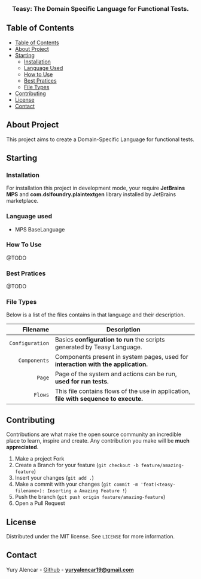 <br />
<p align="center">
  <h3 align="center">Teasy: The Domain Specific Language for Functional Tests.</h3>
</p>

<!-- TABLE OF CONTENTS -->

## Table of Contents

- [Table of Contents](#table-of-contents)
- [About Project](#about-project)
- [Starting](#starting)
  - [Installation](#installation)
  - [Language Used](#language-used)
  - [How to Use](#how-to-use)
  - [Best Pratices](#best-pratices)
  - [File Types](#file-types)
- [Contributing](#contributing)
- [License](#license)
- [Contact](#contact)

## About Project

This project aims to create a Domain-Specific Language for functional tests.

## Starting

### Installation

For installation this project in development mode, your require **JetBrains MPS** and **com.dslfoundry.plaintextgen** library installed by JetBrains marketplace.

### Language used

- MPS BaseLanguage

### How To Use

@TODO

### Best Pratices

@TODO

### File Types

Below is a list of the files contains in that language and their description.

|                Filename | Description                                                                   |
| ----------------------: | ----------------------------------------------------------------------------- |
|         `Configuration` | Basics **configuration to run** the scripts generated by Teasy Language.      |
|            `Components` | Components present in system pages, used for **interaction with the application.** |
|                  `Page` | Page of the system and actions can be run, **used for run tests.**            |
|                 `Flows` | This file contains flows of the use in application, **file with sequence to execute.** |

## Contributing

Contributions are what make the open source community an incredible place to learn, inspire and create. Any contribution you make will be **much appreciated**.
1. Make a project Fork
2. Create a Branch for your feature (`git checkout -b feature/amazing-feature`)
3. Insert your changes (`git add .`)
4. Make a commit with your changes (`git commit -m 'feat(<teasy-filename>): Inserting a Amazing Feature !`)
5. Push the branch (`git push origin feature/amazing-feature`)
6. Open a Pull Request

## License

Distributed under the MIT license. See `LICENSE` for more information.

## Contact

Yury Alencar - [Github](https://github.com/yuryalencar) - **yuryalencar19@gmail.com**
